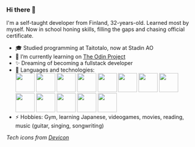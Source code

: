 ### Hi there 👋
I'm a self-taught developer from Finland, 32-years-old.
Learned most by myself. Now in school honing skills, filling the gaps and chasing official certificate.

- :mortar_board: Studied programming at Taitotalo, now at Stadin AO
- 🌱 I’m currently learning on <a href="https://www.theodinproject.com">The Odin Project</a>
- :sparkles: Dreaming of becoming a fullstack developer
- 💬 Languages and technologies: 
<br><img src="https://cdn.jsdelivr.net/gh/devicons/devicon/icons/python/python-original-wordmark.svg" width="50" height="50"/> <img src="https://cdn.jsdelivr.net/gh/devicons/devicon/icons/javascript/javascript-plain.svg" width="50" height="50"/> <img src="https://cdn.jsdelivr.net/gh/devicons/devicon/icons/html5/html5-plain-wordmark.svg" width="50" height="50"/> <img src="https://cdn.jsdelivr.net/gh/devicons/devicon/icons/css3/css3-plain-wordmark.svg" height="50" width="50"/> <img src="https://cdn.jsdelivr.net/gh/devicons/devicon/icons/bootstrap/bootstrap-plain-wordmark.svg" width="50" height="50"/> <img src="https://cdn.jsdelivr.net/gh/devicons/devicon/icons/git/git-plain-wordmark.svg" width="50" height="50"/>  <img src="https://cdn.jsdelivr.net/gh/devicons/devicon/icons/sqlite/sqlite-original-wordmark.svg" height="50" width="50"/> <img src="https://cdn.jsdelivr.net/gh/devicons/devicon/icons/firebase/firebase-plain-wordmark.svg" height="50" width="50"/> <img src="https://cdn.jsdelivr.net/gh/devicons/devicon/icons/react/react-original-wordmark.svg" width="50" height="50"/> <img src="https://cdn.jsdelivr.net/gh/devicons/devicon/icons/webpack/webpack-original-wordmark.svg" height="50" width="50"/> <img src="https://cdn.jsdelivr.net/gh/devicons/devicon/icons/jest/jest-plain.svg" width="50" height="50"/> <img src="https://cdn.jsdelivr.net/gh/devicons/devicon/icons/linux/linux-original.svg" height="50" width="50"/> <img src="https://cdn.jsdelivr.net/gh/devicons/devicon/icons/windows8/windows8-original.svg" width="50" height="50"/>
- ⚡ Hobbies: Gym, learning Japanese, videogames, movies, reading, music (guitar, singing, songwriting)

<i>Tech icons from <a href="https://devicon.dev/">Devicon</a></i>
